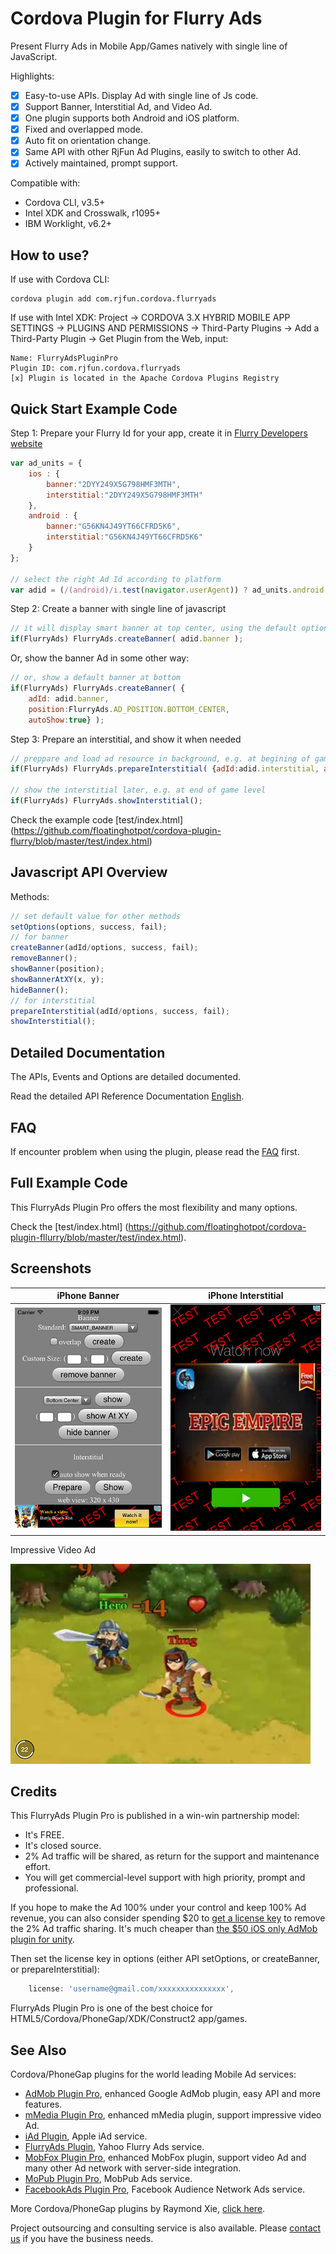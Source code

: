 # Cordova Plugin for Flurry Ads #

Present Flurry Ads in Mobile App/Games natively with single line of JavaScript. 

Highlights:
- [x] Easy-to-use APIs. Display Ad with single line of Js code.
- [x] Support Banner, Interstitial Ad, and Video Ad.
- [x] One plugin supports both Android and iOS platform.
- [x] Fixed and overlapped mode.
- [x] Auto fit on orientation change.
- [x] Same API with other RjFun Ad Plugins, easily to switch to other Ad.
- [x] Actively maintained, prompt support.

Compatible with:

* Cordova CLI, v3.5+
* Intel XDK and Crosswalk, r1095+
* IBM Worklight, v6.2+

## How to use? ##

If use with Cordova CLI:
```
cordova plugin add com.rjfun.cordova.flurryads
```

If use with Intel XDK:
Project -> CORDOVA 3.X HYBRID MOBILE APP SETTINGS -> PLUGINS AND PERMISSIONS -> Third-Party Plugins ->
Add a Third-Party Plugin -> Get Plugin from the Web, input:
```
Name: FlurryAdsPluginPro
Plugin ID: com.rjfun.cordova.flurryads
[x] Plugin is located in the Apache Cordova Plugins Registry
```

## Quick Start Example Code ##

Step 1: Prepare your Flurry Id for your app, create it in [Flurry Developers website](https://www.flurry.com/)

```javascript
var ad_units = {
	ios : { 
		banner:"2DYY249X5G798HMF3MTH",
		interstitial:"2DYY249X5G798HMF3MTH"
	},
	android : {
		banner:"G56KN4J49YT66CFRD5K6",
		interstitial:"G56KN4J49YT66CFRD5K6"
	}
};

// select the right Ad Id according to platform
var adid = (/(android)/i.test(navigator.userAgent)) ? ad_units.android : ad_units.ios;
```

Step 2: Create a banner with single line of javascript

```javascript
// it will display smart banner at top center, using the default options
if(FlurryAds) FlurryAds.createBanner( adid.banner );
```

Or, show the banner Ad in some other way:

```javascript
// or, show a default banner at bottom
if(FlurryAds) FlurryAds.createBanner( {
	adId: adid.banner, 
	position:FlurryAds.AD_POSITION.BOTTOM_CENTER, 
	autoShow:true} );
```

Step 3: Prepare an interstitial, and show it when needed

```javascript
// preppare and load ad resource in background, e.g. at begining of game level
if(FlurryAds) FlurryAds.prepareInterstitial( {adId:adid.interstitial, autoShow:false} );

// show the interstitial later, e.g. at end of game level
if(FlurryAds) FlurryAds.showInterstitial();
```

Check the example code [test/index.html] (https://github.com/floatinghotpot/cordova-plugin-flurry/blob/master/test/index.html)

## Javascript API Overview ##

Methods:
```javascript
// set default value for other methods
setOptions(options, success, fail);
// for banner
createBanner(adId/options, success, fail);
removeBanner();
showBanner(position);
showBannerAtXY(x, y);
hideBanner();
// for interstitial
prepareInterstitial(adId/options, success, fail);
showInterstitial();
```

## Detailed Documentation ##

The APIs, Events and Options are detailed documented.

Read the detailed API Reference Documentation [English](https://github.com/floatinghotpot/cordova-plugin-flurry/wiki).

## FAQ ##

If encounter problem when using the plugin, please read the [FAQ](https://github.com/floatinghotpot/cordova-plugin-flurry/wiki/FAQ) first.

## Full Example Code ##

This FlurryAds Plugin Pro offers the most flexibility and many options.

Check the [test/index.html] (https://github.com/floatinghotpot/cordova-plugin-fllurry/blob/master/test/index.html).

## Screenshots ##

iPhone Banner | iPhone Interstitial
-----|-----------
![ScreenShot](docs/iphone_banner.jpg) | ![ScreenShot](docs/iphone_interstitial.jpg)

Impressive Video Ad

![ScreenShot](docs/iphone_videoad.jpg)

## Credits ##

This FlurryAds Plugin Pro is published in a win-win partnership model:
- It's FREE. 
- It's closed source.
- 2% Ad traffic will be shared, as return for the support and maintenance effort.
- You will get commercial-level support with high priority, prompt and professional.

If you hope to make the Ad 100% under your control and keep 100% Ad revenue, you can also consider spending $20 to [get a license key](https://www.paypal.com/cgi-bin/webscr?cmd=_s-xclick&hosted_button_id=https://www.paypal.com/cgi-bin/webscr?cmd=_s-xclick&hosted_button_id=C654HGZVC43T4) to remove the 2% Ad traffic sharing.
It's much cheaper than [the $50 iOS only AdMob plugin for unity](https://prime31.com/plugins). 

Then set the license key in options (either API setOptions, or createBanner, or prepareInterstitial):
```javascript
    license: 'username@gmail.com/xxxxxxxxxxxxxxx',
```

FlurryAds Plugin Pro is one of the best choice for HTML5/Cordova/PhoneGap/XDK/Construct2 app/games.

## See Also ##

Cordova/PhoneGap plugins for the world leading Mobile Ad services:

* [AdMob Plugin Pro](https://github.com/floatinghotpot/cordova-admob-pro), enhanced Google AdMob plugin, easy API and more features.
* [mMedia Plugin Pro](https://github.com/floatinghotpot/cordova-plugin-mmedia), enhanced mMedia plugin, support impressive video Ad.
* [iAd Plugin](https://github.com/floatinghotpot/cordova-plugin-iad), Apple iAd service. 
* [FlurryAds Plugin](https://github.com/floatinghotpot/cordova-plugin-flurry), Yahoo Flurry Ads service.
* [MobFox Plugin Pro](https://github.com/floatinghotpot/cordova-mobfox-pro), enhanced MobFox plugin, support video Ad and many other Ad network with server-side integration.
* [MoPub Plugin Pro](https://github.com/floatinghotpot/cordova-plugin-mopub), MobPub Ads service.
* [FacebookAds Plugin Pro](https://github.com/floatinghotpot/cordova-plugin-facebookads), Facebook Audience Network Ads service.

More Cordova/PhoneGap plugins by Raymond Xie, [click here](http://floatinghotpot.github.io/).

Project outsourcing and consulting service is also available. Please [contact us](http://floatinghotpot.github.io) if you have the business needs.

